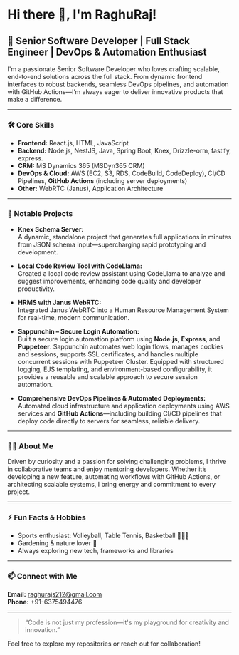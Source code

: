 # Hi there 👋, I'm RaghuRaj!

## 🚀 Senior Software Developer | Full Stack Engineer | DevOps & Automation Enthusiast

I'm a passionate Senior Software Developer who loves crafting scalable, end-to-end solutions across the full stack. From dynamic frontend interfaces to robust backends, seamless DevOps pipelines, and automation with GitHub Actions—I’m always eager to deliver innovative products that make a difference.

---

### 🛠️ Core Skills

- **Frontend:** React.js, HTML, JavaScript  
- **Backend:** Node.js, NestJS, Java, Spring Boot, Knex, Drizzle-orm, fastify, express.  
- **CRM:** MS Dynamics 365 (MSDyn365 CRM)  
- **DevOps & Cloud:** AWS (EC2, S3, RDS, CodeBuild, CodeDeploy), CI/CD Pipelines, **GitHub Actions** (including server deployments)  
- **Other:** WebRTC (Janus), Application Architecture  

---

### 🌟 Notable Projects

- **Knex Schema Server:**  
  A dynamic, standalone project that generates full applications in minutes from JSON schema input—supercharging rapid prototyping and development.

- **Local Code Review Tool with CodeLlama:**  
  Created a local code review assistant using CodeLlama to analyze and suggest improvements, enhancing code quality and developer productivity.

- **HRMS with Janus WebRTC:**  
  Integrated Janus WebRTC into a Human Resource Management System for real-time, modern communication.

- **Sappunchin – Secure Login Automation:**  
  Built a secure login automation platform using **Node.js**, **Express**, and **Puppeteer**. Sappunchin automates web login flows, manages cookies and sessions, supports SSL certificates, and handles multiple concurrent sessions with Puppeteer Cluster. Equipped with structured logging, EJS templating, and environment-based configurability, it provides a reusable and scalable approach to secure session automation.

- **Comprehensive DevOps Pipelines & Automated Deployments:**  
  Automated cloud infrastructure and application deployments using AWS services and **GitHub Actions**—including building CI/CD pipelines that deploy code directly to servers for seamless, reliable delivery.

---

### 🧑‍💻 About Me

Driven by curiosity and a passion for solving challenging problems, I thrive in collaborative teams and enjoy mentoring developers. Whether it’s developing a new feature, automating workflows with GitHub Actions, or architecting scalable systems, I bring energy and commitment to every project.

---

### ⚡ Fun Facts & Hobbies

- Sports enthusiast: Volleyball, Table Tennis, Basketball 🏐🏓🏀  
- Gardening & nature lover 🌱  
- Always exploring new tech, frameworks and libraries

---

### 📫 Connect with Me

**Email:** raghurajs212@gmail.com  
**Phone:** +91-6375494476

<!-- Optionally add LinkedIn, Twitter, or other social links below -->
<!-- [LinkedIn](#) | [Twitter](#) | [Portfolio](#) -->

---

> “Code is not just my profession—it's my playground for creativity and innovation.”

Feel free to explore my repositories or reach out for collaboration!
